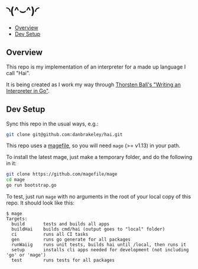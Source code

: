 # ◝(^⌣^)◜ <!-- omit from toc -->

- [Overview](#overview)
- [Dev Setup](#dev-setup)

## Overview

This repo is my implementation of an interpreter for a made up language I call "Hai".

It is being created as I work my way through [Thorsten Ball's "Writing an Interpreter in Go"](https://interpreterbook.com/).

## Dev Setup

Sync this repo in the usual ways, e.g.:

```bash
git clone git@github.com:danbrakeley/hai.git
```

This repo uses a [magefile](https://magefile.org/), so you will need `mage` (>= v1.13) in your path.

To install the latest mage, just make a temporary folder, and do the following in it:

```bash
git clone https://github.com/magefile/mage
cd mage
go run bootstrap.go
```

To test, just run `mage` with no arguments in the root of your local copy of this repo. It should look like this:

```text
$ mage
Targets:
  build       tests and builds all apps
  buildHai    builds cmd/hai (output goes to "local" folder)
  ci          runs all CI tasks
  gen         runs go generate for all packages
  runWaiig    runs unit tests, builds hai until /local, then runs it
  setup       installs cli apps needed for development (not including 'go' or 'mage')
  test        runs tests for all packages
```
